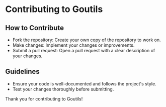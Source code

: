 # Contributing to Goutils
## How to Contribute

- Fork the repository: Create your own copy of the repository to work on.
- Make changes: Implement your changes or improvements.
- Submit a pull request: Open a pull request with a clear description of your changes.

## Guidelines
- Ensure your code is well-documented and follows the project's style.
- Test your changes thoroughly before submitting.

Thank you for contributing to Goutils!
